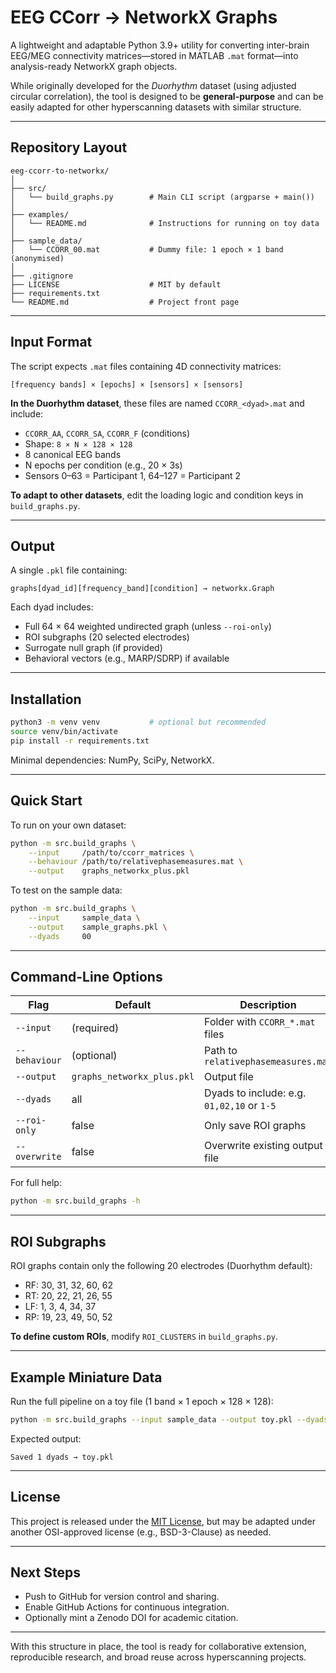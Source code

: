# EEG CCorr → NetworkX Graphs

A lightweight and adaptable Python 3.9+ utility for converting inter-brain EEG/MEG connectivity matrices—stored in MATLAB `.mat` format—into analysis-ready NetworkX graph objects.

While originally developed for the *Duorhythm* dataset (using adjusted circular correlation), the tool is designed to be **general-purpose** and can be easily adapted for other hyperscanning datasets with similar structure.

---

## Repository Layout

```
eeg-ccorr-to-networkx/
│
├── src/
│   └── build_graphs.py        # Main CLI script (argparse + main())
│
├── examples/
│   └── README.md              # Instructions for running on toy data
│
├── sample_data/
│   └── CCORR_00.mat           # Dummy file: 1 epoch × 1 band (anonymised)
│
├── .gitignore
├── LICENSE                    # MIT by default
├── requirements.txt
└── README.md                  # Project front page
```

---

## Input Format

The script expects `.mat` files containing 4D connectivity matrices:

```
[frequency bands] × [epochs] × [sensors] × [sensors]
```

**In the Duorhythm dataset**, these files are named `CCORR_<dyad>.mat` and include:

- `CCORR_AA`, `CCORR_SA`, `CCORR_F` (conditions)
- Shape: `8 × N × 128 × 128`
- 8 canonical EEG bands
- N epochs per condition (e.g., 20 × 3s)
- Sensors 0–63 = Participant 1, 64–127 = Participant 2

**To adapt to other datasets**, edit the loading logic and condition keys in `build_graphs.py`.

---

## Output

A single `.pkl` file containing:

```
graphs[dyad_id][frequency_band][condition] → networkx.Graph
```

Each dyad includes:

- Full 64 × 64 weighted undirected graph (unless `--roi-only`)
- ROI subgraphs (20 selected electrodes)
- Surrogate null graph (if provided)
- Behavioral vectors (e.g., MARP/SDRP) if available

---

## Installation

```bash
python3 -m venv venv           # optional but recommended
source venv/bin/activate
pip install -r requirements.txt
```

Minimal dependencies: NumPy, SciPy, NetworkX.

---

## Quick Start

To run on your own dataset:

```bash
python -m src.build_graphs \
    --input     /path/to/ccorr_matrices \
    --behaviour /path/to/relativephasemeasures.mat \
    --output    graphs_networkx_plus.pkl
```

To test on the sample data:

```bash
python -m src.build_graphs \
    --input     sample_data \
    --output    sample_graphs.pkl \
    --dyads     00
```

---

## Command-Line Options

| Flag            | Default                      | Description                                         |
|-----------------|------------------------------|-----------------------------------------------------|
| `--input`       | (required)                   | Folder with `CCORR_*.mat` files                    |
| `--behaviour`   | (optional)                   | Path to `relativephasemeasures.mat`               |
| `--output`      | `graphs_networkx_plus.pkl`   | Output file                                        |
| `--dyads`       | all                          | Dyads to include: e.g. `01,02,10` or `1-5`         |
| `--roi-only`    | false                        | Only save ROI graphs                               |
| `--overwrite`   | false                        | Overwrite existing output file                     |

For full help:

```bash
python -m src.build_graphs -h
```

---

## ROI Subgraphs

ROI graphs contain only the following 20 electrodes (Duorhythm default):

- RF: 30, 31, 32, 60, 62  
- RT: 20, 22, 21, 26, 55  
- LF: 1, 3, 4, 34, 37  
- RP: 19, 23, 49, 50, 52

**To define custom ROIs**, modify `ROI_CLUSTERS` in `build_graphs.py`.

---

## Example Miniature Data

Run the full pipeline on a toy file (1 band × 1 epoch × 128 × 128):

```bash
python -m src.build_graphs --input sample_data --output toy.pkl --dyads 00
```

Expected output:

```
Saved 1 dyads → toy.pkl
```

---

## License

This project is released under the [MIT License](LICENSE), but may be adapted under another OSI-approved license (e.g., BSD-3-Clause) as needed.

---

## Next Steps

- Push to GitHub for version control and sharing.
- Enable GitHub Actions for continuous integration.
- Optionally mint a Zenodo DOI for academic citation.

---

With this structure in place, the tool is ready for collaborative extension, reproducible research, and broad reuse across hyperscanning projects.
